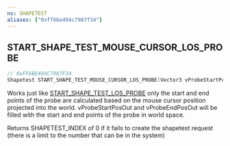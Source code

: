 ```yaml
---
ns: SHAPETEST
aliases: ["0xff6be494c7987f34"]
---
```

## START_SHAPE_TEST_MOUSE_CURSOR_LOS_PROBE

```c
// 0xFF6BE494C7987F34
Shapetest START_SHAPE_TEST_MOUSE_CURSOR_LOS_PROBE(Vector3 vProbeStartPosOut, Vector3 vProbeEndPosOut, int LOSFlags, Entity entity, int Options);
```

Works just like [START_SHAPE_TEST_LOS_PROBE](#_0x7EE9F5D83DD4F90E) only the start and end points of the probe are calculated based on the mouse cursor position projected into the world. vProbeStartPosOut and vProbeEndPosOut will be filled with the start and end points of the probe in world space.

Returns SHAPETEST_INDEX of 0 if it fails to create the shapetest request (there is a limit to the number that can be in the system)

